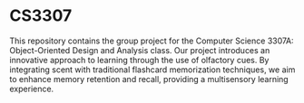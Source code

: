# CS3307
This repository contains the group project for the Computer Science 3307A: Object-Oriented Design and Analysis class. Our project introduces an innovative approach to learning through the use of olfactory cues. By integrating scent with traditional flashcard memorization techniques, we aim to enhance memory retention and recall, providing a multisensory learning experience.


